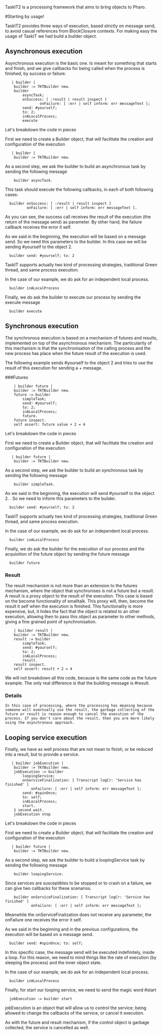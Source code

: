 TaskIT2 is a processing framework that aims to bring objects to Pharo. 

#Starting by usage! 

TaskIT2 provides three ways of execution, based strictly on message send, to avoid casual references from BlockClosure contexts. 
For making easy the usage of TaskIT we had build a builder object.

## Asynchronous execution

Asynchronous execution is the basic one. Is meant for something that starts and finish, and we give callbacks for being called when the process is finished, by success or failure. 


```
   | builder |
	builder := TKTBuilder new.
	builder
		asyncTask;
		onSuccess: [ :result | result inspect ] 
                onFailure: [ :err | self inform: err messageText ];
		send: #yourself;
		to: 2;
		inALocalProcess;
		execute
```


Let's breakdown the code in pieces


First we need to create a Builder object, that will facilitate the creation and configuration of the execution
```
   | builder |
	builder := TKTBuilder new. 
```

As a second step, we ask the builder to build an asynchronous task by sending the following message 
```
    builder asyncTask.
```

This task should execute the following callbacks, in each of both following cases:
```
  builder onSuccess: [ :result | result inspect ] 
          onFailure: [ :err | self inform: err messageText ].
```
As you can see, the success call receives the result of the execution (the return of the message send) as parameter. By other hand, the failure callback receives the error it self. 


As we said in the beginning, the execution will be based on a message send. So we need this parameters to the builder. 
 In this case we will be sending #yourself to the object 2. 
```
  builder send: #yourself; to: 2
```

   TaskIT supports actually two kind of processing strategies, traditional Green thread, and same process execution. 

   In the case of our example, we do ask for an independent local process. 

```
  builder inALocalProcess
```

   Finally, we do ask the builder to execute our process by sending the execute message

```
  builder execute
```

## Synchronous execution

   The synchronous execution is based on a mechanism of futures and results, implemented on top of the asynchronous mechanism.
  The particularity of this mechanism is that the synchronisation of the calling process and the new process has place when the future result of the execution is used. 

  The following example sends #yourself to the object 2 and tries to use the result of this execution for sending a + message. 

###Futures

```
	| builder future |
	builder := TKTBuilder new.
	future := builder
		simpleTask;
		send: #yourself;
		to: 2;
		inALocalProcess;
		future.
	future inspect.
	self assert: future value + 2 = 4
```


Let's breakdown the code in pieces


First we need to create a Builder object, that will facilitate the creation and configuration of the execution
```
   | builder future |
	builder := TKTBuilder new. 
```

As a second step, we ask the builder to build an synchronous task by sending the following message 
```
    builder simpleTask.
```

As we said in the beginning, the execution will send #yourself to the object 2. . So we need to inform this parameters to the builder. 

```
  builder send: #yourself; to: 2
```

   TaskIT supports actually two kind of processing strategies, traditional Green thread, and same process execution. 

   In the case of our example, we do ask for an independent local process. 

```
  builder inALocalProcess
```

   Finally, we do ask the builder for the execution of our process and the acquisition of the future object by sending the future message

```
  builder future
```

  
### Result

  The result mechanism is not more than an extension to the futures mechanism, where the object that synchronises is not a future but a result. A result is a proxy object to the result of the execution. This case is based on the become functionality of smalltalk. This proxy will, then, become the result it self when the execution is finished. This functionality is more expensive, but, it hides the fact that the object is related to an other execution, allowing then to pass this object as parameter to other methods, giving a fine grained point of synchronisation. 

```
	| builder result |
	builder := TKTBuilder new.
	result := builder
		simpleTask;
		send: #yourself;
		to: 2;
		inALocalProcess;
		result.
	result inspect.
	self assert: result + 2 = 4
```

We will not breakdown all this code, because is the same code as the future example. The only real difference is that the building message is #result.


### Details

    In this case of processing, where the processing has meaning because someone will eventually use the result, the garbage collecting of the future or result is reason enough to cancel the execution of the process. If you don't care about the result, then you are more likely using the asynchronous approach. 


## Looping service execution 

   Finally, we have as well process that are not mean to finish, or be reduced into a result, but to provide a service. 


```
   | builder jobExecution |
	builder := TKTBuilder new.
	jobExecution := builder
		loopingService;
		onServiceFinalization: [ Transcript logCr: 'Service has finished' ]
			onFailure: [ :err | self inform: err messageText ];
		send: #spinOnce;
		to: self;
		inALocalProcess;
		start.
	1 second wait.
	jobExecution stop
```

Let's breakdown the code in pieces


First we need to create a Builder object, that will facilitate the creation and configuration of the execution
```
   | builder future |
	builder := TKTBuilder new. 
```

As a second step, we ask the builder to build a loopingService task by sending the following message 
```
    builder loopingService.
```

  Since services are susceptibles to be stopped or to crash on a failure, we can give two callbacks for these scenarios. 

```
    builder onServiceFinalization: [ Transcript logCr: 'Service has finished' ]
            onFailure: [ :err | self inform: err messageText ];
```
 
  Meanwhile the onServiceFinalization does not receive any parameter, the onFailure one receives the error it self. 

   As we said in the beginning and in the previous configurations, the execution will be based on a message send. 

```
  builder send: #spinOnce; to: self;
```

   In this specific case, the message send will be executed indefinitely, inside a loop. For this reason, we need to mind things like the rate of execution (by sleeping the process) and the inner object state. 


 In the case of our example, we do ask for an independent local process. 

```
  builder inALocalProcess
```
  Finally, for start our looping service, we need to send the magic word #start

```
  jobExecution := builder start
```

  jobExecution is an object that will allow us to control the service; being allowed to change the callbacks of the service, or cancel it execution. 

  As with the future and result mechanism, if the control object is garbage collected, the service is cancelled as well. 



